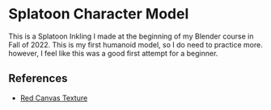 # Splatoon Character Model
This is a Splatoon Inkling I made at the beginning of my Blender course in Fall of 2022. This is my first humanoid model, so I do need to practice more. however, I feel like this was a good first attempt for a beginner.

## References
- [Red Canvas Texture](https://media.istockphoto.com/photos/the-texture-of-the-canvas-fabric-is-red-picture-id1053639390?k=20&m=1053639390&s=612x612&w=0&h=c8qN16k-DDjyPXwxyjVN5_81GtpvPv2Xkp72aXz_qO8=)
